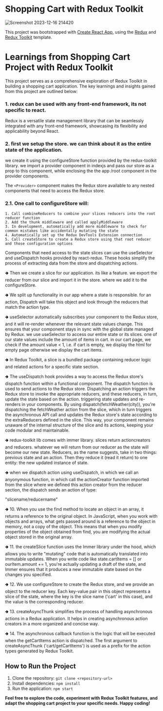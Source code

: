 # Shopping Cart with Redux Toolkit

![Screenshot 2023-12-16 214420](https://github.com/bsilvers64/redux-dive/assets/48654366/d4faca1d-42ea-41de-930d-8d16f18d8d6b)

This project was bootstrapped with [Create React App](https://github.com/facebook/create-react-app), using the [Redux](https://redux.js.org/) and [Redux Toolkit](https://redux-toolkit.js.org/) template.

# Learnings from Shopping Cart Project with Redux Toolkit

This project serves as a comprehensive exploration of Redux Toolkit in building a shopping cart application. The key learnings and insights gained from this project are outlined below:

### 1. redux can be used with any front-end framework, its not specific to react.

Redux is a versatile state management library that can be seamlessly integrated with any front-end framework, showcasing its flexibility and applicability beyond React.

### 2. first we setup the store. we can think about it as the entire state of the application.
we create it using the configureStore function provided by the redux-toolkit library.
we import a provider component in indexjs and pass our store as a prop to this component, while enclosing the the app /root component in the provider components.

The `<Provider>` component makes the Redux store available to any nested components that need to access the Redux store.

### 2.1. One call to configureStore will:

	1. Call combineReducers to combine your slices reducers into the root reducer function
	2. Add the thunk middleware and called applyMiddleware
 	3. In development, automatically add more middleware to check for common mistakes like accidentally mutating the state
	4. Automatically set up the Redux DevTools Extension connection
	5. Call createStore to create a Redux store using that root reducer and those configuration options

Components that need access to the state slices can use the useSelector and useDispatch hooks provided by react-redux. These hooks simplify the process of extracting data from the store and dispatching actions.

🢂 Then we create a slice for our application. its like a feature. we export the reducer from our slice and import it in the store. where we add it to the configureStore.

🢂 We split up functionality in our app where a state is responsible. for an action, Dispatch will take this object and look through the reducers that match the action type.

🢂 useSelector automatically subscribes your component to the Redux store, and it will re-render whenever the relevant state values change. This ensures that your component stays in sync with the global state managed by Redux. we use useSelector to access our entire state or its slices. one of our state values include the amount of items in cart. in our cart page, we check if the amount value < 1, i.e. if cart is empty, we display the html for empty page otherwise we display the cart items.

🢂 In Redux Toolkit, a slice is a bundled package containing reducer logic and related actions for a specific state section.

🢂 The useDispatch hook provides a way to access the Redux store's dispatch function within a functional component. The dispatch function is used to send actions to the Redux store. Dispatching an action triggers the Redux store to invoke the appropriate reducers, and these reducers, in turn, update the state based on the action. triggering state updates and re-renders in your components. By using dispatch(fetchWeather(city)), you're dispatching the fetchWeather action from the slice, which in turn triggers the asynchronous API call and updates the Redux store's state according to the extraReducers defined in the slice. This way, your component remains unaware of the internal structure of the slice and its actions, keeping your code modular and maintainable.

🢂 redux-toolkit lib comes with immer library. slices return actioncreators and reducers. whatever we will return from our reducer as the state will become our new state. Reducers, as the name suggests, take in two things: previous state and an action. Then they reduce it (read it return) to one entity: the new updated instance of state.

🢂 when we dispatch action using useDispatch, in which we call an anyonymous function, in which call the actionCreator function imported from the slice
where we defined this action creator from the reducer section, the dispatch sends an action of type:

"slicename/reducername"

🢂 10. When you use the find method to locate an object in an array, it returns a reference to the original object. In JavaScript, when you work with objects and arrays, what gets passed around is a reference to the object in memory, not a copy of the object. This means that when you modify properties of the object obtained from find, you are modifying the actual object stored in the original array.

🢂 11. the createSlice function uses the Immer library under the hood, which allows you to write "mutating" code that is automatically translated into immutable updates. When you write code like state.cartItems = [] or ourItem.amount += 1, you're actually updating a draft of the state, and Immer ensures that it produces a new immutable state based on the changes you specified.

🢂 12. We use configureStore to create the Redux store, and we provide an object to the reducer key. Each key-value pair in this object represents a slice of the state, where the key is the slice name ('cart' in this case), and the value is the corresponding reducer.

🢂 13. createAsyncThunk simplifies the process of handling asynchronous actions in a Redux application. It helps in creating asynchronous action creators in a more organized and concise way.

🢂 14. The asynchronous callback function is the logic that will be executed when the getCartItems action is dispatched. The first argument to createAsyncThunk ('cart/getCartItems') is used as a prefix for the action types generated by Redux Toolkit.


## How to Run the Project

1. Clone the repository: `git clone <repository-url>`
2. Install dependencies: `npm install`
3. Run the application: `npm start`

**Feel free to explore the code, experiment with Redux Toolkit features, and adapt the shopping cart project to your specific needs. Happy coding!**
